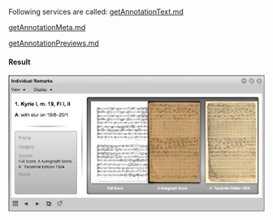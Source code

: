 Following services are called:
[getAnnotationText.md](../../../workobject/annotationView/doubleclickAnnot/getAnnotationText.md)

[getAnnotationMeta.md](../../../workobject/annotationView/doubleclickAnnot/getAnnotationmeta.md)

[getAnnotationPreviews.md](../../../workobject/annotationView/doubleclickAnnot/getAnnotationPreviews.md)

#### Result

![](../../../workobject/annotationView/doubleclickAnnot/test/media/15117985747062.jpg)




